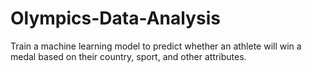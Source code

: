 # Olympics-Data-Analysis
Train a machine learning model to predict whether an athlete will win a  medal based on their country, sport, and other attributes.
